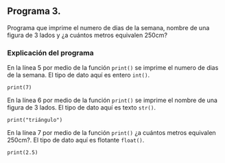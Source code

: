 ## Programa 3. 
Programa que imprime el numero de dias de la semana, nombre de una figura de 3 lados y ¿a cuántos metros equivalen 250cm?
### Explicación del programa 
En la línea 5 por medio de la función `print()` se imprime el numero de dias de la semana. El tipo de dato aquí es entero `int()`.
```
print(7)
```

En la línea 6  por medio de la función `print()` se imprime el nombre de una figura de 3 lados. El tipo de dato aquí es texto `str()`.
```
print("triángulo")
```

En la línea 7  por medio de la función `print()` ¿a cuántos metros equivalen 250cm?. El tipo de dato aquí es flotante `float()`.
```
print(2.5)
```
